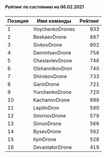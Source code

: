 ##### Рейтинг по состоянию на 06.02.2021

Позиция|Имя команды|Рейтинг
---|---|---:
1|VoychenkoDrones|933
2|BeskaevDrone|887
3|SivkovDrone|802
4|DemintsevDrone|756
5|CheslavlevDrone|746
6|OlshannikovDron|740
7|ShirokovDrone|733
8|GarinDrone|721
9|YurchenkoDrone|720
10|KachanovDrone|699
11|LepilinDron|590
12|SmirnovDrone|579
13|SimonDrone|566
14|BysevDrone|562
15|IlyinDrone|528
16|DevastatorDrone|419
